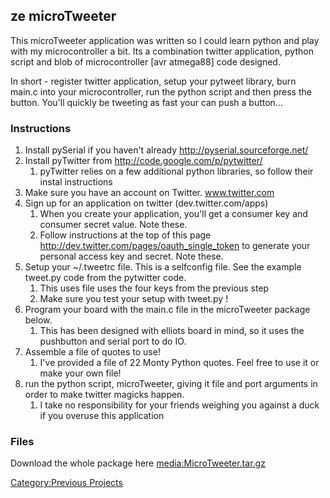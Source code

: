 ## ze microTweeter

This microTweeter application was written so I could learn python and
play with my microcontroller a bit. Its a combination twitter
application, python script and blob of microcontroller \[avr atmega88\]
code designed.

In short - register twitter application, setup your pytweet library,
burn main.c into your microcontroller, run the python script and then
press the button. You'll quickly be tweeting as fast your can push a
button...

### Instructions

1.  Install pySerial if you haven't already
    <http://pyserial.sourceforge.net/>
2.  Install pyTwitter from <http://code.google.com/p/pytwitter/>
    1.  pyTwitter relies on a few additional python libraries, so follow
        their instal instructions
3.  Make sure you have an account on Twitter. www.twitter.com
4.  Sign up for an application on twitter (dev.twitter.com/apps)
    1.  When you create your application, you'll get a consumer key and
        consumer secret value. Note these.
    2.  Follow instructions at the top of this page
        <http://dev.twitter.com/pages/oauth_single_token> to generate
        your personal access key and secret. Note these.
5.  Setup your \~/.tweetrc file. This is a selfconfig file. See the
    example tweet.py code from the pytwitter code.
    1.  This uses file uses the four keys from the previous step
    2.  Make sure you test your setup with tweet.py !
6.  Program your board with the main.c file in the microTweeter package
    below.
    1.  This has been designed with elliots board in mind, so it uses
        the pushbutton and serial port to do IO.
7.  Assemble a file of quotes to use!
    1.  I've provided a file of 22 Monty Python quotes. Feel free to use
        it or make your own file!
8.  run the python script, microTweeter, giving it file and port
    arguments in order to make twitter magicks happen.
    1.  I take no responsibility for your friends weighing you against a
        duck if you overuse this application

### Files

Download the whole package here
[media:MicroTweeter.tar.gz](media:MicroTweeter.tar.gz)

[Category:Previous Projects](Category:Previous_Projects)
